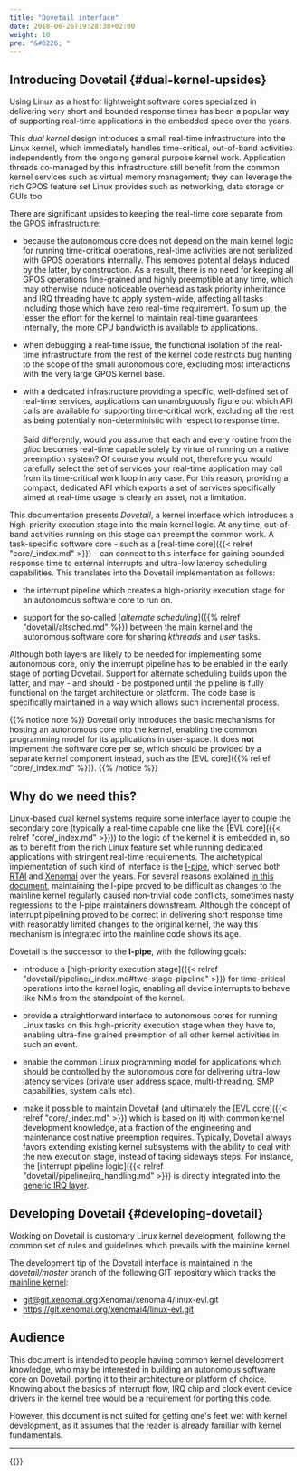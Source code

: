 ```yaml
---
title: "Dovetail interface"
date: 2018-06-26T19:28:38+02:00
weight: 10
pre: "&#8226; "
---
```


## Introducing Dovetail {#dual-kernel-upsides}

Using Linux as a host for lightweight software cores specialized in
delivering very short and bounded response times has been a popular
way of supporting real-time applications in the embedded space over
the years.

This *dual kernel* design introduces a small real-time infrastructure
into the Linux kernel, which immediately handles time-critical,
out-of-band activities independently from the ongoing general purpose
kernel work. Application threads co-managed by this infrastructure
still benefit from the common kernel services such as virtual memory
management; they can leverage the rich GPOS feature set Linux provides
such as networking, data storage or GUIs too.

There are significant upsides to keeping the real-time core separate
from the GPOS infrastructure:

- because the autonomous core does not depend on the main kernel logic
  for running time-critical operations, real-time activities are not
  serialized with GPOS operations internally. This removes potential
  delays induced by the latter, by construction. As a result, there is
  no need for keeping all GPOS operations fine-grained and highly
  preemptible at any time, which may otherwise induce noticeable
  overhead as task priority inheritance and IRQ threading have to
  apply system-wide, affecting all tasks including those which have
  zero real-time requirement. To sum up, the lesser the effort for the
  kernel to maintain real-time guarantees internally, the more CPU
  bandwidth is available to applications.

- when debugging a real-time issue, the functional isolation of the
  real-time infrastructure from the rest of the kernel code restricts
  bug hunting to the scope of the small autonomous core, excluding
  most interactions with the very large GPOS kernel base.

- with a dedicated infrastructure providing a specific, well-defined
  set of real-time services, applications can unambiguously figure out
  which API calls are available for supporting time-critical work,
  excluding all the rest as being potentially non-deterministic with
  respect to response time. \
  \
  Said differently, would you assume that each and every routine from
  the _glibc_ becomes real-time capable solely by virtue of running on a
  native preemption system? Of course you would not, therefore you would
  carefully select the set of services your real-time application may
  call from its time-critical work loop in any case. For this reason,
  providing a compact, dedicated API which exports a set of services
  specifically aimed at real-time usage is clearly an asset, not a
  limitation.

This documentation presents _Dovetail_, a kernel interface which
introduces a high-priority execution stage into the main kernel logic.
At any time, out-of-band activities running on this stage can preempt
the common work. A task-specific software core - such as a [real-time
core]({{< relref "core/_index.md" >}}) - can connect to this interface
for gaining bounded response time to external interrupts and ultra-low
latency scheduling capabilities. This translates into the Dovetail
implementation as follows:

- the interrupt pipeline which creates a high-priority execution stage
for an autonomous software core to run on.

- support for the so-called [_alternate scheduling_]({{% relref
"dovetail/altsched.md" %}}) between the main kernel and the autonomous
software core for sharing *kthreads* and *user* tasks.

Although both layers are likely to be needed for implementing some
autonomous core, only the interrupt pipeline has to be enabled in the
early stage of porting Dovetail. Support for alternate scheduling
builds upon the latter, and may - and should - be postponed until the
pipeline is fully functional on the target architecture or
platform. The code base is specifically maintained in a way which
allows such incremental process.

{{% notice note %}}
Dovetail only introduces the basic mechanisms for hosting an
autonomous core into the kernel, enabling the common programming model
for its applications in user-space. It does **not** implement the
software core per se, which should be provided by a separate kernel
component instead, such as the [EVL core]({{% relref "core/_index.md" %}}).
{{% /notice %}}

## Why do we need this?

Linux-based dual kernel systems require some interface layer to couple
the secondary core (typically a real-time capable one like the [EVL
core]({{< relref "core/_index.md" >}})) to the logic of the kernel it
is embedded in, so as to benefit from the rich Linux feature set while
running dedicated applications with stringent real-time
requirements. The archetypical implementation of such kind of
interface is the
[I-pipe](https://gitlab.denx.de/Xenomai/xenomai/wikis/home), which
served both [RTAI](http://rtai.org) and
[Xenomai](https://xenomai.org/) over the years. For several reasons
explained [in this
document](https://gitlab.denx.de/Xenomai/xenomai/wikis/Dovetail/),
maintaining the I-pipe proved to be difficult as changes to the
mainline kernel regularly caused non-trivial code conflicts, sometimes
nasty regressions to the I-pipe maintainers downstream. Although the
concept of interrupt pipelining proved to be correct in delivering
short response time with reasonably limited changes to the original
kernel, the way this mechanism is integrated into the mainline code
shows its age.

Dovetail is the successor to the **I-pipe**, with the following goals:

- introduce a [high-priority execution stage]({{< relref
  "dovetail/pipeline/_index.md#two-stage-pipeline" >}}) for
  time-critical operations into the kernel logic, enabling all device
  interrupts to behave like NMIs from the standpoint of the kernel.

- provide a straightforward interface to autonomous cores for running
  Linux tasks on this high-priority execution stage when they have to,
  enabling ultra-fine grained preemption of all other kernel
  activities in such an event.

- enable the common Linux programming model for applications which
  should be controlled by the autonomous core for delivering ultra-low
  latency services (private user address space, multi-threading, SMP
  capabilities, system calls etc).

- make it possible to maintain Dovetail (and ultimately the [EVL
  core]({{< relref "core/_index.md" >}}) which is based on it) with
  common kernel development knowledge, at a fraction of the
  engineering and maintenance cost native preemption requires.
  Typically, Dovetail always favors extending existing kernel
  subsystems with the ability to deal with the new execution stage,
  instead of taking sideways steps. For instance, the [interrupt
  pipeline logic]({{< relref "dovetail/pipeline/irq_handling.md" >}})
  is directly integrated into the [generic IRQ
  layer](https://www.kernel.org/doc/html/latest/core-api/genericirq.html).

## Developing Dovetail {#developing-dovetail}

Working on Dovetail is customary Linux kernel development, following
the common set of rules and guidelines which prevails with the
mainline kernel.

The development tip of the Dovetail interface is maintained in the
_dovetail/master_ branch of the following GIT repository which tracks
the [mainline
kernel](git://git.kernel.org/pub/scm/linux/kernel/git/torvalds/linux-2.6.git):

  * git@git.xenomai.org:Xenomai/xenomai4/linux-evl.git
  * https://git.xenomai.org/xenomai4/linux-evl.git

## Audience

This document is intended to people having common kernel development
knowledge, who may be interested in building an autonomous software
core on Dovetail, porting it to their architecture or platform of
choice. Knowing about the basics of interrupt flow, IRQ chip and clock
event device drivers in the kernel tree would be a requirement for
porting this code.

However, this document is not suited for getting one's feet wet with
kernel development, as it assumes that the reader is already familiar
with kernel fundamentals.

---

{{<lastmodified>}}
